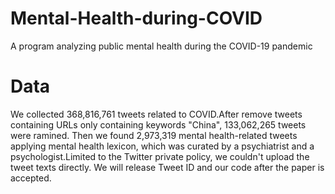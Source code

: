 # Mental-Health-during-COVID
A program analyzing public mental health during the COVID-19 pandemic
# Data
We collected 368,816,761 tweets related to COVID.After remove tweets containing URLs only containing keywords "China", 133,062,265 tweets were ramined. Then we found 2,973,319 mental health-related tweets applying mental health lexicon, which was curated by a psychiatrist and a psychologist.Limited to the Twitter private policy, we couldn't upload the tweet texts directly. We will release Tweet ID and our code after the paper is accepted.

